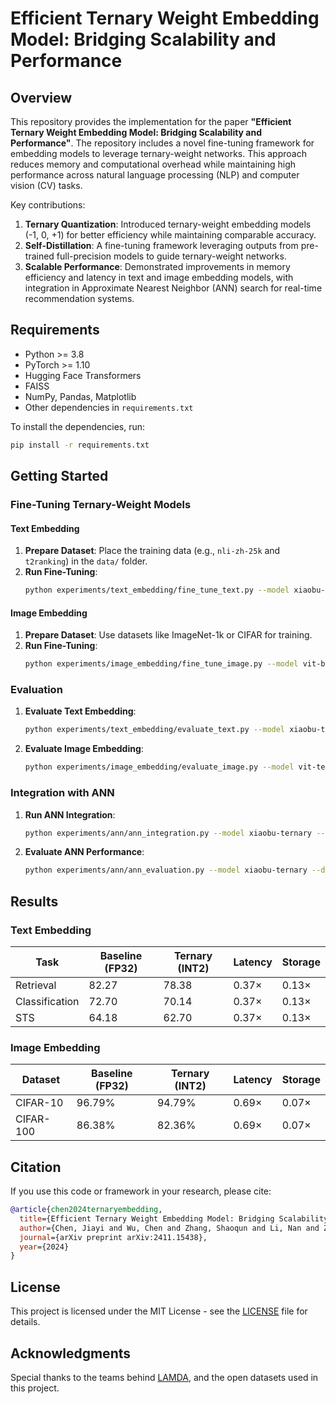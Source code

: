# Efficient Ternary Weight Embedding Model: Bridging Scalability and Performance

## Overview

This repository provides the implementation for the paper **"Efficient Ternary Weight Embedding Model: Bridging Scalability and Performance"**. The repository includes a novel fine-tuning framework for embedding models to leverage ternary-weight networks. This approach reduces memory and computational overhead while maintaining high performance across natural language processing (NLP) and computer vision (CV) tasks.

Key contributions:
1. **Ternary Quantization**: Introduced ternary-weight embedding models (-1, 0, +1) for better efficiency while maintaining comparable accuracy.
2. **Self-Distillation**: A fine-tuning framework leveraging outputs from pre-trained full-precision models to guide ternary-weight networks.
3. **Scalable Performance**: Demonstrated improvements in memory efficiency and latency in text and image embedding models, with integration in Approximate Nearest Neighbor (ANN) search for real-time recommendation systems.

## Requirements

- Python >= 3.8
- PyTorch >= 1.10
- Hugging Face Transformers
- FAISS
- NumPy, Pandas, Matplotlib
- Other dependencies in `requirements.txt`

To install the dependencies, run:

```bash
pip install -r requirements.txt
```

## Getting Started

### Fine-Tuning Ternary-Weight Models

#### Text Embedding
1. **Prepare Dataset**: Place the training data (e.g., `nli-zh-25k` and `t2ranking`) in the `data/` folder.
2. **Run Fine-Tuning**:
   ```bash
   python experiments/text_embedding/fine_tune_text.py --model xiaobu-embedding-v2 --data_path data/
   ```

#### Image Embedding
1. **Prepare Dataset**: Use datasets like ImageNet-1k or CIFAR for training.
2. **Run Fine-Tuning**:
   ```bash
   python experiments/image_embedding/fine_tune_image.py --model vit-base-patch16-224 --data_path data/
   ```

### Evaluation
1. **Evaluate Text Embedding**:
   ```bash
   python experiments/text_embedding/evaluate_text.py --model xiaobu-ternary
   ```
2. **Evaluate Image Embedding**:
   ```bash
   python experiments/image_embedding/evaluate_image.py --model vit-ternary
   ```

### Integration with ANN
1. **Run ANN Integration**:
   ```bash
   python experiments/ann/ann_integration.py --model xiaobu-ternary --dataset CmedqaRetrieval
   ```

2. **Evaluate ANN Performance**:
   ```bash
   python experiments/ann/ann_evaluation.py --model xiaobu-ternary --dataset CmedqaRetrieval
   ```

## Results

### Text Embedding
| **Task**          | **Baseline (FP32)** | **Ternary (INT2)** | **Latency** | **Storage** |
|--------------------|---------------------|--------------------|-------------|-------------|
| Retrieval          | 82.27              | 78.38             | 0.37×       | 0.13×       |
| Classification     | 72.70              | 70.14             | 0.37×       | 0.13×       |
| STS                | 64.18              | 62.70             | 0.37×       | 0.13×       |

### Image Embedding
| **Dataset**       | **Baseline (FP32)** | **Ternary (INT2)** | **Latency** | **Storage** |
|--------------------|---------------------|--------------------|-------------|-------------|
| CIFAR-10          | 96.79%             | 94.79%            | 0.69×       | 0.07×       |
| CIFAR-100         | 86.38%             | 82.36%            | 0.69×       | 0.07×       |

## Citation

If you use this code or framework in your research, please cite:

```bibtex
@article{chen2024ternaryembedding,
  title={Efficient Ternary Weight Embedding Model: Bridging Scalability and Performance},
  author={Chen, Jiayi and Wu, Chen and Zhang, Shaoqun and Li, Nan and Zhang, Liangjie and Zhang, Qi},
  journal={arXiv preprint arXiv:2411.15438},
  year={2024}
}
```

## License

This project is licensed under the MIT License - see the [LICENSE](LICENSE) file for details.

## Acknowledgments

Special thanks to the teams behind [LAMDA](https://www.lamda.nju.edu.cn/MainPage.ashx), and the open datasets used in this project.
